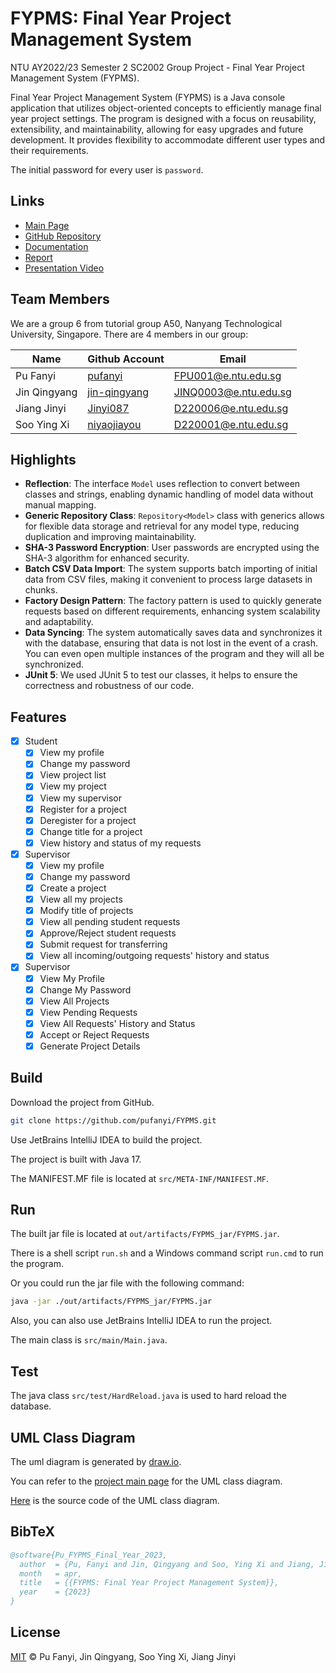 # FYPMS: Final Year Project Management System

NTU AY2022/23 Semester 2 SC2002 Group Project - Final Year Project Management System (FYPMS).

Final Year Project Management System (FYPMS) is a Java console application that utilizes object-oriented concepts to efficiently manage final year project settings. The program is designed with a focus on reusability, extensibility, and maintainability, allowing for easy upgrades and future development. It provides flexibility to accommodate different user types and their requirements.

The initial password for every user is `password`.

## Links

- [Main Page](https://pufanyi.github.io/FYPMS)
- [GitHub Repository](https://github.com/pufanyi/FYPMS)
- [Documentation](https://pufanyi.github.io/FYPMS/docs)
- [Report](docs/report)
- [Presentation Video](https://youtu.be/8FikWzfHlLA)

## Team Members

We are a group 6 from tutorial group A50, Nanyang Technological University, Singapore. There are 4 members in our group:

| Name         | Github Account                                  | Email                 |
|--------------|-------------------------------------------------|-----------------------|
| Pu Fanyi     | [pufanyi](https://github.com/pufanyi)           | [FPU001@e.ntu.edu.sg](mailto:FPU001@e.ntu.edu.sg) |
| Jin Qingyang | [jin-qingyang](https://github.com/jin-qingyang) | [JINQ0003@e.ntu.edu.sg](mailto:JINQ0003@e.ntu.edu.sg) |
| Jiang Jinyi  | [Jinyi087](https://github.com/Jinyi087)         | [D220006@e.ntu.edu.sg](mailto:D220006@e.ntu.edu.sg) |
| Soo Ying Xi  | [niyaojiayou](https://github.com/niyaojiayou)   | [D220001@e.ntu.edu.sg](mailto:D220001@e.ntu.edu.sg)  |

## Highlights

- **Reflection**: The interface `Model` uses reflection to convert between classes and strings, enabling dynamic handling of model data without manual mapping.
- **Generic Repository Class**: `Repository<Model>` class with generics allows for flexible data storage and retrieval for any model type, reducing duplication and improving maintainability.
- **SHA-3 Password Encryption**: User passwords are encrypted using the SHA-3 algorithm for enhanced
security.
- **Batch CSV Data Import**: The system supports batch importing of initial data from CSV files, making it convenient to process large datasets in chunks.
- **Factory Design Pattern**: The factory pattern is used to quickly generate requests based on different requirements, enhancing system scalability and adaptability.
- **Data Syncing**: The system automatically saves data and synchronizes it with the database, ensuring that data is not lost in the event of a crash. You can even open multiple instances of the program and they will all be synchronized.
- **JUnit 5**: We used JUnit 5 to test our classes, it helps to ensure the correctness and robustness of our code.

## Features

- [x] Student
  - [x] View my profile
  - [x] Change my password
  - [x] View project list
  - [x] View my project
  - [x] View my supervisor
  - [x] Register for a project
  - [x] Deregister for a project
  - [x] Change title for a project
  - [x] View history and status of my requests
- [x] Supervisor
  - [x] View my profile
  - [x] Change my password
  - [x] Create a project
  - [x] View all my projects
  - [x] Modify title of projects
  - [x] View all pending student requests
  - [x] Approve/Reject student requests
  - [x] Submit request for transferring
  - [x] View all incoming/outgoing requests' history and status
- [x] Supervisor
  - [x] View My Profile
  - [x] Change My Password
  - [x] View All Projects
  - [x] View Pending Requests
  - [x] View All Requests' History and Status
  - [x] Accept or Reject Requests
  - [x] Generate Project Details

## Build

Download the project from GitHub.

```bash
git clone https://github.com/pufanyi/FYPMS.git
```

Use JetBrains IntelliJ IDEA to build the project.

The project is built with Java 17.

The MANIFEST.MF file is located at `src/META-INF/MANIFEST.MF`.

## Run

The built jar file is located at `out/artifacts/FYPMS_jar/FYPMS.jar`.

There is a shell script `run.sh` and a Windows command script `run.cmd` to run the program.

Or you could run the jar file with the following command:

```bash
java -jar ./out/artifacts/FYPMS_jar/FYPMS.jar
```

Also, you can also use JetBrains IntelliJ IDEA to run the project.

The main class is `src/main/Main.java`.

## Test

The java class `src/test/HardReload.java` is used to hard reload the database.

## UML Class Diagram

The uml diagram is generated by [draw.io](https://draw.io/).

You can refer to the [project main page](https://pufanyi.github.io/FYPMS) for the UML class diagram.

[Here](umls) is the source code of the UML class diagram.

## BibTeX

```bibtex
@software{Pu_FYPMS_Final_Year_2023,
  author  = {Pu, Fanyi and Jin, Qingyang and Soo, Ying Xi and Jiang, Jinyi},
  month   = apr,
  title   = {{FYPMS: Final Year Project Management System}},
  year    = {2023}
}
```

## License

[MIT](LICENSE) © Pu Fanyi, Jin Qingyang, Soo Ying Xi, Jiang Jinyi
